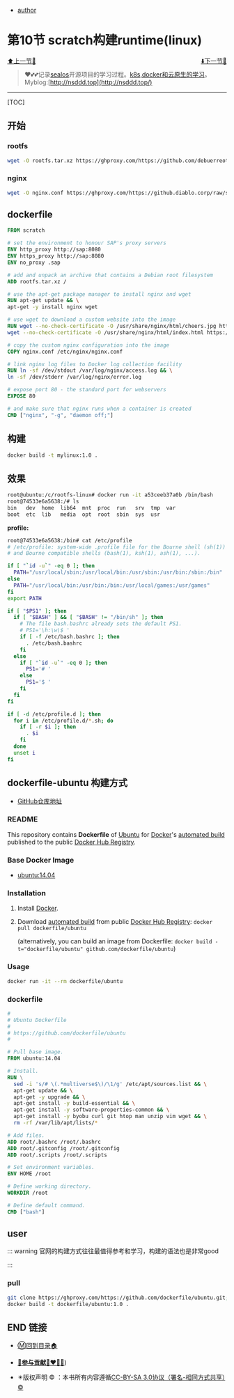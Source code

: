 + [author](http://nsddd.top)

# 第10节 scratch构建runtime(linux)

<div><a href = '9.md' style='float:left'>⬆️上一节🔗  </a><a href = '11.md' style='float: right'>  ⬇️下一节🔗</a></div>
<br>

> ❤️💕💕记录[sealos](https://github.com/3293172751/sealos)开源项目的学习过程。[k8s,docker和云原生的学习](https://github.com/3293172751/sealos)。Myblog:[http://nsddd.top](http://nsddd.top/)

---
[TOC]

## 开始

### rootfs

```bash
wget -O rootfs.tar.xz https://ghproxy.com/https://github.com/debuerreotype/docker-debian-artifacts/raw/b024a792c752a5c6ccc422152ab0fd7197ae8860/jessie/rootfs.tar.xz
```



### nginx

```bash
wget -O nginx.conf https://ghproxy.com/https://github.diablo.corp/raw/slvi/docker-k8s-training/master/docker/res/nginx.conf
```



## dockerfile

```dockerfile
FROM scratch

# set the environment to honour SAP's proxy servers
ENV http_proxy http://sap:8080
ENV https_proxy http://sap:8080
ENV no_proxy .sap

# add and unpack an archive that contains a Debian root filesystem
ADD rootfs.tar.xz /

# use the apt-get package manager to install nginx and wget
RUN apt-get update && \
apt-get -y install nginx wget

# use wget to download a custom website into the image
RUN wget --no-check-certificate -O /usr/share/nginx/html/cheers.jpg https://ghproxy.com/https://github.diablo.corp/raw/slvi/docker-k8s-training/master/docker/res/cheers.jpg && \
wget --no-check-certificate -O /usr/share/nginx/html/index.html https://ghproxy.com/https://github.diablo.corp/raw/slvi/docker-k8s-training/master/docker/res/cheers.html

# copy the custom nginx configuration into the image
COPY nginx.conf /etc/nginx/nginx.conf

# link nginx log files to Docker log collection facility
RUN ln -sf /dev/stdout /var/log/nginx/access.log && \
ln -sf /dev/stderr /var/log/nginx/error.log

# expose port 80 - the standard port for webservers
EXPOSE 80

# and make sure that nginx runs when a container is created
CMD ["nginx", "-g", "daemon off;"]
```





## 构建

```bash
docker build -t mylinux:1.0 .
```



## 效果

```bash
root@ubuntu:/c/rootfs-linux# docker run -it a53ceeb37a0b /bin/bash
root@74533e6a5638:/# ls
bin   dev  home  lib64	mnt  proc  run	 srv  tmp  var
boot  etc  lib	 media	opt  root  sbin  sys  usr
```



**profile:**

```bash
root@74533e6a5638:/bin# cat /etc/profile
# /etc/profile: system-wide .profile file for the Bourne shell (sh(1))
# and Bourne compatible shells (bash(1), ksh(1), ash(1), ...).

if [ "`id -u`" -eq 0 ]; then
  PATH="/usr/local/sbin:/usr/local/bin:/usr/sbin:/usr/bin:/sbin:/bin"
else
  PATH="/usr/local/bin:/usr/bin:/bin:/usr/local/games:/usr/games"
fi
export PATH

if [ "$PS1" ]; then
  if [ "$BASH" ] && [ "$BASH" != "/bin/sh" ]; then
    # The file bash.bashrc already sets the default PS1.
    # PS1='\h:\w\$ '
    if [ -f /etc/bash.bashrc ]; then
      . /etc/bash.bashrc
    fi
  else
    if [ "`id -u`" -eq 0 ]; then
      PS1='# '
    else
      PS1='$ '
    fi
  fi
fi

if [ -d /etc/profile.d ]; then
  for i in /etc/profile.d/*.sh; do
    if [ -r $i ]; then
      . $i
    fi
  done
  unset i
fi
```



## dockerfile-ubuntu 构建方式

+ [GitHub仓库地址](https://github.com/dockerfile/ubuntu)



### README

This repository contains **Dockerfile** of [Ubuntu](http://www.ubuntu.com/) for [Docker](https://www.docker.com/)'s [automated build](https://registry.hub.docker.com/u/dockerfile/ubuntu/) published to the public [Docker Hub Registry](https://registry.hub.docker.com/).

### Base Docker Image

+ [ubuntu:14.04](https://registry.hub.docker.com/u/library/ubuntu/)

### Installation

1. Install [Docker](https://www.docker.com/).

2. Download [automated build](https://registry.hub.docker.com/u/dockerfile/ubuntu/) from public [Docker Hub Registry](https://registry.hub.docker.com/): `docker pull dockerfile/ubuntu`

   (alternatively, you can build an image from Dockerfile: `docker build -t="dockerfile/ubuntu" github.com/dockerfile/ubuntu`)

### Usage

```bash
docker run -it --rm dockerfile/ubuntu 
```



### dockerfile

```dockerfile
#
# Ubuntu Dockerfile
#
# https://github.com/dockerfile/ubuntu
#

# Pull base image.
FROM ubuntu:14.04

# Install.
RUN \
  sed -i 's/# \(.*multiverse$\)/\1/g' /etc/apt/sources.list && \
  apt-get update && \
  apt-get -y upgrade && \
  apt-get install -y build-essential && \
  apt-get install -y software-properties-common && \
  apt-get install -y byobu curl git htop man unzip vim wget && \
  rm -rf /var/lib/apt/lists/*

# Add files.
ADD root/.bashrc /root/.bashrc
ADD root/.gitconfig /root/.gitconfig
ADD root/.scripts /root/.scripts

# Set environment variables.
ENV HOME /root

# Define working directory.
WORKDIR /root

# Define default command.
CMD ["bash"]
```



## user

::: warning 
官网的构建方式往往最值得参考和学习，构建的语法也是非常good

:::



### pull

```bash
git clone https://ghproxy.com/https://github.com/dockerfile/ubuntu.git; cd ubuntu
docker build -t dockerfile/ubuntu:1.0 .
```



## END 链接

+ [Ⓜ️回到目录🏠](../README.md)

+ [**🫵参与贡献💞❤️‍🔥💖**](https://nsddd.top/archives/contributors))

+ ✴️版权声明 &copy; ：本书所有内容遵循[CC-BY-SA 3.0协议（署名-相同方式共享）&copy;](http://zh.wikipedia.org/wiki/Wikipedia:CC-by-sa-3.0协议文本) 

